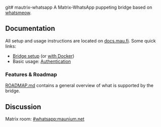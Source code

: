 git# mautrix-whatsapp
A Matrix-WhatsApp puppeting bridge based on [whatsmeow](https://github.com/tulir/whatsmeow).

## Documentation
All setup and usage instructions are located on [docs.mau.fi]. Some quick links:

[docs.mau.fi]: https://docs.mau.fi/bridges/go/whatsapp/index.html

* [Bridge setup](https://docs.mau.fi/bridges/go/setup.html?bridge=whatsapp)
  (or [with Docker](https://docs.mau.fi/bridges/general/docker-setup.html?bridge=whatsapp))
* Basic usage: [Authentication](https://docs.mau.fi/bridges/go/whatsapp/authentication.html)

### Features & Roadmap
[ROADMAP.md](ROADMAP.md) contains a general overview of what is supported by the bridge.

## Discussion
Matrix room: [#whatsapp:maunium.net](https://matrix.to/#/#whatsapp:maunium.net)

